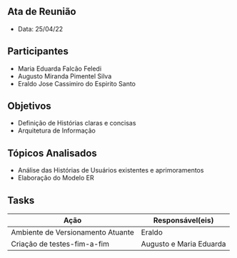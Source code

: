 ## Ata de Reunião
* Data: 25/04/22
## Participantes
  * Maria Eduarda Falcão Feledi
  * Augusto Miranda Pimentel Silva
  * Eraldo Jose Cassimiro do Espirito Santo
## Objetivos
* Definição de Histórias claras e concisas
* Arquitetura de Informação
## Tópicos Analisados
* Análise das Histórias de Usuários existentes e aprimoramentos
* Elaboração do Modelo ER
## Tasks
| Ação | Responsável(eis) |
|----------|----------|
| Ambiente de Versionamento Atuante       | Eraldo   |
| Criação de testes-fim-a-fim        | Augusto e Maria Eduarda    |

